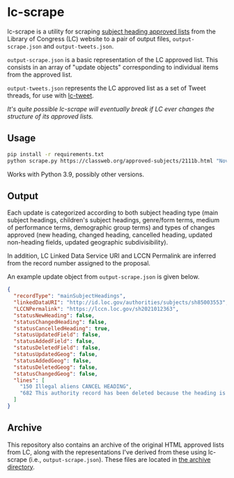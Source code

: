 # lc-scrape

lc-scrape is a utility for scraping [subject heading approved lists](https://classweb.org/approved-subjects/) from the Library of Congress (LC) website to a pair of output files, `output-scrape.json` and `output-tweets.json`.

`output-scrape.json` is a basic representation of the LC approved list. This consists in an array of "update objects" corresponding to individual items from the approved list.

`output-tweets.json` represents the LC approved list as a set of Tweet threads, for use with [lc-tweet](https://github.com/joeptacek/lc-tweet).

*It's quite possible lc-scrape will eventually break if LC ever changes the structure of its approved lists.*

## Usage

```bash
pip install -r requirements.txt
python scrape.py https://classweb.org/approved-subjects/2111b.html "Nov. 12, 2021"
```

Works with Python 3.9, possibly other versions.

## Output

Each update is categorized according to both subject heading type (main subject headings, children's subject headings, genre/form terms, medium of performance terms, demographic group terms) and types of changes approved (new heading, changed heading, cancelled heading, updated non-heading fields, updated geographic subdivisibility).

In addition, LC Linked Data Service URI and LCCN Permalink are inferred from the record number assigned to the proposal.

An example update object from `output-scrape.json` is given below.

```json
{
  "recordType": "mainSubjectHeadings",
  "linkedDataURI": "http://id.loc.gov/authorities/subjects/sh85003553",
  "LCCNPermalink": "https://lccn.loc.gov/sh2021012363",
  "statusNewHeading": false,
  "statusChangedHeading": false,
  "statusCancelledHeading": true,
  "statusUpdatedField": false,
  "statusAddedField": false,
  "statusDeletedField": false,
  "statusUpdatedGeog": false,
  "statusAddedGeog": false,
  "statusDeletedGeog": false,
  "statusChangedGeog": false,
  "lines": [
    "150 Illegal aliens CANCEL HEADING",
    "682 This authority record has been deleted because the heading is covered by the subject headings Noncitizens (DLC)sh 85003545 and Illegal immigration (DLC)sh2016000739"
  ]
}
```

## Archive

This repository also contains an archive of the original HTML approved lists from LC, along with the representations I've derived from these using lc-scrape (i.e., `output-scrape.json`). These files are located in [the archive directory](https://github.com/joeptacek/lc-scrape/tree/master/archive).
